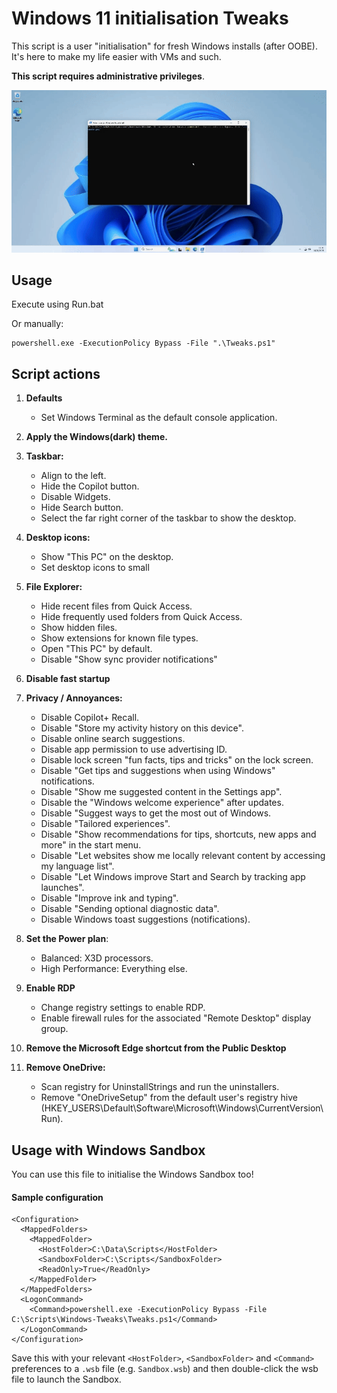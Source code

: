 # Windows 11 initialisation Tweaks
This script is a user "initialisation" for fresh Windows installs (after OOBE). It's here to make my life easier with VMs and such.

**This script requires administrative privileges**.

![Demonstration of script running.](assets/img/demo.gif)

## Usage
Execute using Run.bat

Or manually:
```
powershell.exe -ExecutionPolicy Bypass -File ".\Tweaks.ps1"
```

## Script actions

1. **Defaults**
    * Set Windows Terminal as the default console application.
    
1. **Apply the Windows(dark) theme.**

1. **Taskbar:**
    * Align to the left.
    * Hide the Copilot button.
    * Disable Widgets.
    * Hide Search button.
    * Select the far right corner of the taskbar to show the desktop.

1. **Desktop icons:**
    * Show "This PC" on the desktop.
    * Set desktop icons to small

1. **File Explorer:**
    * Hide recent files from Quick Access.
    * Hide frequently used folders from Quick Access.
    * Show hidden files.
    * Show extensions for known file types.
    * Open "This PC" by default.
    * Disable "Show sync provider notifications"

1. **Disable fast startup**

1. **Privacy / Annoyances:**
    * Disable Copilot+ Recall.
    * Disable "Store my activity history on this device".
    * Disable online search suggestions.
    * Disable app permission to use advertising ID.
    * Disable lock screen "fun facts, tips and tricks" on the lock screen.
    * Disable "Get tips and suggestions when using Windows" notifications.
    * Disable "Show me suggested content in the Settings app".
    * Disable the "Windows welcome experience" after updates.
    * Disable "Suggest ways to get the most out of Windows.
    * Disable "Tailored experiences".
    * Disable "Show recommendations for tips, shortcuts, new apps and more" in the start menu.
    * Disable "Let websites show me locally relevant content by accessing my language list".
    * Disable "Let Windows improve Start and Search by tracking app launches".
    * Disable "Improve ink and typing".
    * Disable "Sending optional diagnostic data". 
    * Disable Windows toast suggestions (notifications).

1. **Set the Power plan**:
    * Balanced: X3D processors.
    * High Performance: Everything else.

1. **Enable RDP** 
    * Change registry settings to enable RDP.
    * Enable firewall rules for the associated "Remote Desktop" display group.

1. **Remove the Microsoft Edge shortcut from the Public Desktop** 

1. **Remove OneDrive:**
    * Scan registry for UninstallStrings and run the uninstallers.
    * Remove "OneDriveSetup" from the default user's registry hive (HKEY_USERS\Default\Software\Microsoft\Windows\CurrentVersion\Run).

## Usage with Windows Sandbox
You can use this file to initialise the Windows Sandbox too!

#### Sample  configuration

```wsb
<Configuration>
  <MappedFolders>
    <MappedFolder>
      <HostFolder>C:\Data\Scripts</HostFolder>
      <SandboxFolder>C:\Scripts</SandboxFolder>
      <ReadOnly>True</ReadOnly>
    </MappedFolder>
  </MappedFolders>
  <LogonCommand>
    <Command>powershell.exe -ExecutionPolicy Bypass -File C:\Scripts\Windows-Tweaks\Tweaks.ps1</Command>
  </LogonCommand>
</Configuration>
```
Save this with your relevant `<HostFolder>`, `<SandboxFolder>` and `<Command>` preferences to a `.wsb` file (e.g. `Sandbox.wsb`) and then double-click the wsb file to launch the Sandbox.
